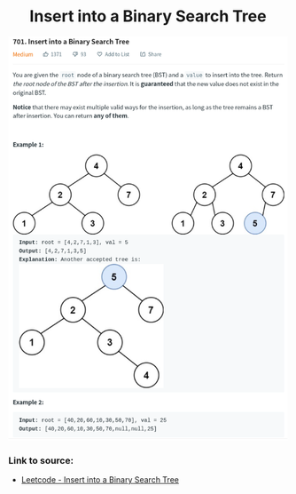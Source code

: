 <h1 align="center">Insert into a Binary Search Tree</h1>

![alt text](https://raw.githubusercontent.com/matthew01lokiet/Github-repos-images/main/Algs/Tree/jhlIbRv3_o.png)

### Link to source: 
- <a href="https://leetcode.com/problems/insert-into-a-binary-search-tree/">Leetcode - Insert into a Binary Search Tree</a>

